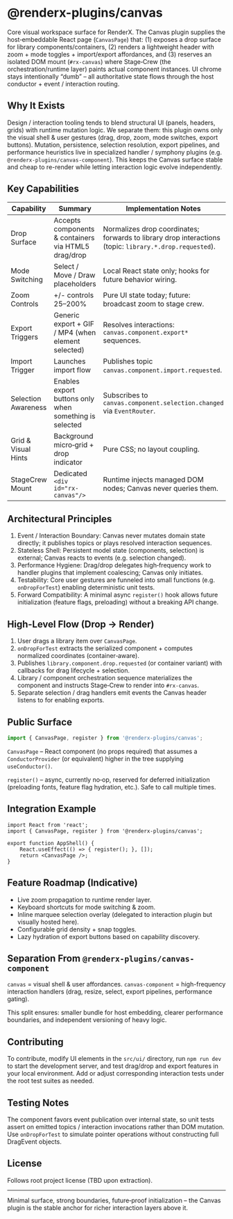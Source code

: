 # @renderx-plugins/canvas

Core visual workspace surface for RenderX. The Canvas plugin supplies the host‑embeddable React page (`CanvasPage`) that: (1) exposes a drop surface for library components/containers, (2) renders a lightweight header with zoom + mode toggles + import/export affordances, and (3) reserves an isolated DOM mount (`#rx-canvas`) where Stage‑Crew (the orchestration/runtime layer) paints actual component instances. UI chrome stays intentionally “dumb” – all authoritative state flows through the host conductor + event / interaction routing.

## Why It Exists
Design / interaction tooling tends to blend structural UI (panels, headers, grids) with runtime mutation logic. We separate them: this plugin owns only the visual shell & user gestures (drag, drop, zoom, mode switches, export buttons). Mutation, persistence, selection resolution, export pipelines, and performance heuristics live in specialized handler / symphony plugins (e.g. `@renderx-plugins/canvas-component`). This keeps the Canvas surface stable and cheap to re-render while letting interaction logic evolve independently.

## Key Capabilities
| Capability | Summary | Implementation Notes |
| ---------- | ------- | -------------------- |
| Drop Surface | Accepts components & containers via HTML5 drag/drop | Normalizes drop coordinates; forwards to library drop interactions (topic: `library.*.drop.requested`). |
| Mode Switching | Select / Move / Draw placeholders | Local React state only; hooks for future behavior wiring. |
| Zoom Controls | +/- controls 25–200% | Pure UI state today; future: broadcast zoom to stage crew. |
| Export Triggers | Generic export + GIF / MP4 (when element selected) | Resolves interactions: `canvas.component.export*` sequences. |
| Import Trigger | Launches import flow | Publishes topic `canvas.component.import.requested`. |
| Selection Awareness | Enables export buttons only when something is selected | Subscribes to `canvas.component.selection.changed` via `EventRouter`. |
| Grid & Visual Hints | Background micro‑grid + drop indicator | Pure CSS; no layout coupling. |
| StageCrew Mount | Dedicated `<div id="rx-canvas"/>` | Runtime injects managed DOM nodes; Canvas never queries them. |

## Architectural Principles
1. Event / Interaction Boundary: Canvas never mutates domain state directly; it publishes topics or plays resolved interaction sequences.
2. Stateless Shell: Persistent model state (components, selection) is external; Canvas reacts to events (e.g. selection changed).
3. Performance Hygiene: Drag/drop delegates high‑frequency work to handler plugins that implement coalescing; Canvas only initiates.
4. Testability: Core user gestures are funneled into small functions (e.g. `onDropForTest`) enabling deterministic unit tests.
5. Forward Compatibility: A minimal async `register()` hook allows future initialization (feature flags, preloading) without a breaking API change.

## High-Level Flow (Drop → Render)
1. User drags a library item over `CanvasPage`.
2. `onDropForTest` extracts the serialized component + computes normalized coordinates (container‑aware).
3. Publishes `library.component.drop.requested` (or container variant) with callbacks for drag lifecycle + selection.
4. Library / component orchestration sequence materializes the component and instructs Stage‑Crew to render into `#rx-canvas`.
5. Separate selection / drag handlers emit events the Canvas header listens to for enabling exports.

## Public Surface
```ts
import { CanvasPage, register } from '@renderx-plugins/canvas';
```
`CanvasPage` – React component (no props required) that assumes a `ConductorProvider` (or equivalent) higher in the tree supplying `useConductor()`.

`register()` – async, currently no‑op, reserved for deferred initialization (preloading fonts, feature flag hydration, etc.). Safe to call multiple times.

## Integration Example
```tsx
import React from 'react';
import { CanvasPage, register } from '@renderx-plugins/canvas';

export function AppShell() {
	React.useEffect(() => { register(); }, []);
	return <CanvasPage />;
}
```

## Feature Roadmap (Indicative)
- Live zoom propagation to runtime render layer.
- Keyboard shortcuts for mode switching & zoom.
- Inline marquee selection overlay (delegated to interaction plugin but visually hosted here).
- Configurable grid density + snap toggles.
- Lazy hydration of export buttons based on capability discovery.

## Separation From `@renderx-plugins/canvas-component`
`canvas` = visual shell & user affordances.
`canvas-component` = high-frequency interaction handlers (drag, resize, select, export pipelines, performance gating).

This split ensures: smaller bundle for host embedding, clearer performance boundaries, and independent versioning of heavy logic.


## Contributing
To contribute, modify UI elements in the `src/ui/` directory, run `npm run dev` to start the development server, and test drag/drop and export features in your local environment. Add or adjust corresponding interaction tests under the root test suites as needed.

## Testing Notes
The component favors event publication over internal state, so unit tests assert on emitted topics / interaction invocations rather than DOM mutation. Use `onDropForTest` to simulate pointer operations without constructing full DragEvent objects.

## License
Follows root project license (TBD upon extraction).

---
Minimal surface, strong boundaries, future‑proof initialization – the Canvas plugin is the stable anchor for richer interaction layers above it.
